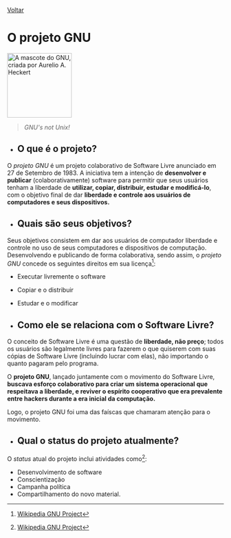 [Voltar](intro.md)

O projeto GNU
====

<img alt="A mascote do GNU, criada por Aurelio A. Heckert" src="https://upload.wikimedia.org/wikipedia/en/thumb/2/22/Heckert_GNU_white.svg/1024px-Heckert_GNU_white.svg.png" width="150px" height="auto" />

>*GNU's not Unix!*

- ## O que é o projeto?

O *projeto GNU* é um projeto colaborativo de Software Livre anunciado em 27 de Setembro de 1983. A iniciativa tem a intenção de **desenvolver e publicar** (colaborativamente) software para permitir que seus usuários tenham a liberdade de **utilizar, copiar, distribuir, estudar e modificá-lo**, com o objetivo final de dar **liberdade e controle aos usuários de computadores e seus dispositivos.**

- ## Quais são seus objetivos?
Seus objetivos consistem em dar aos usuários de computador liberdade e controle no uso de seus computadores e dispositivos de computação. Desenvolvendo e publicando de forma colaborativa, sendo assim, o *projeto GNU* concede os seguintes direitos em sua licença[^1]:
- Executar livremente o software
- Copiar e o distribuir
- Estudar e o modificar

- ## Como ele se relaciona com o Software Livre?
O conceito de Software Livre é uma questão de **liberdade, não preço**; todos os usuários são legalmente livres para fazerem o que quiserem com suas cópias de Software Livre (incluíndo lucrar com elas), não importando o quanto pagaram pelo programa. 

O **projeto GNU**, lançado juntamente com o movimento do Software Livre, **buscava esforço colaborativo para criar um sistema operacional que respeitava a liberdade, e reviver o espírito cooperativo que era prevalente entre hackers durante a era inicial da computação.** 

Logo, o projeto GNU foi uma das faíscas que chamaram atenção para o movimento.

- ## Qual o status do projeto atualmente?
O *status* atual do projeto inclui atividades como[^1]:
- Desenvolvimento de software
- Conscientização
- Campanha política
- Compartilhamento do novo material.

[^1]: [Wikipedia GNU Project](https://en.wikipedia.org/wiki/GNU_Project)
